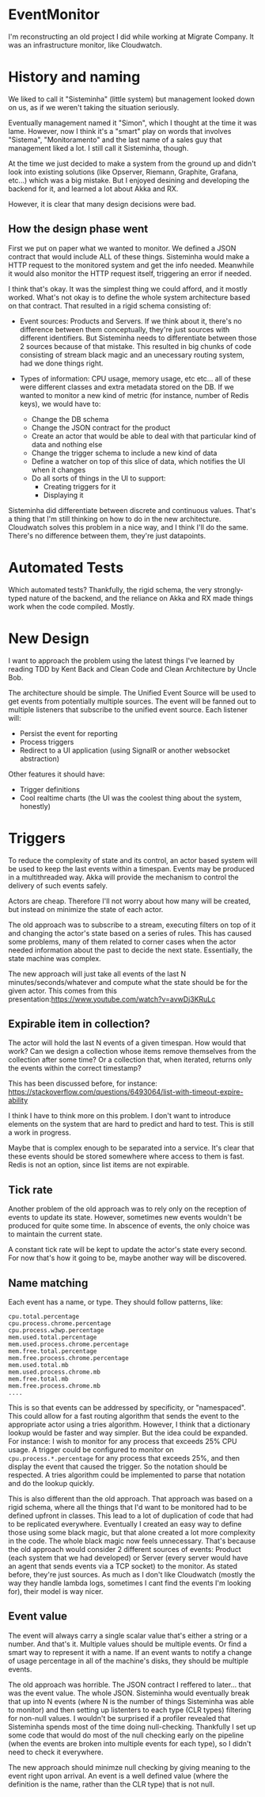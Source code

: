 # EventMonitor

I'm reconstructing an old project I did while working at Migrate Company. It was an infrastructure monitor, like Cloudwatch. 

# History and naming

We liked to call it "Sisteminha" (little system) but management looked down on us, as if we weren't taking the situation seriously. 

Eventually management named it "Simon", which I thought at the time it was lame. However, now I think it's a "smart" play on words that involves "Sistema", "Monitoramento" and the last name of a sales guy that management liked a lot. I still call it Sisteminha, though.

At the time we just decided to make a system from the ground up and didn't look into existing solutions (like Opserver, Riemann, Graphite, Grafana, etc...) which was a big mistake. But I enjoyed desining and developing the backend for it, and learned a lot about Akka and RX.

However, it is clear that many design decisions were bad. 

## How the design phase went

First we put on paper what we wanted to monitor. We defined a JSON contract that would include ALL of these things. Sisteminha would make a HTTP request to the monitored system and get the info needed. Meanwhile it would also monitor the HTTP request itself, triggering an error if needed.

I think that's okay. It was the simplest thing we could afford, and it mostly worked. What's not okay is to define the whole system architecture based on that contract. That resulted in a rigid schema consisting of:

 - Event sources: Products and Servers. If we think about it, there's no difference between them conceptually, they're just sources with different identifiers. But Sisteminha needs to differentiate between those 2 sources because of that mistake. This resulted in big chunks of code consisting of stream black magic and an unecessary routing system, had we done things right.
 
 - Types of information: CPU usage, memory usage, etc etc... all of these were different classes and extra metadata stored on the DB. If we wanted to monitor a new kind of metric (for instance, number of Redis keys), we would have to:
  
	  - Change the DB schema
	  - Change the JSON contract for the product
	  - Create an actor that would be able to deal with that particular kind of data and nothing else
	  - Change the trigger schema to include a new kind of data
	  - Define a watcher on top of this slice of data, which notifies the UI when it changes
	  - Do all sorts of things in the UI to support:
		   - Creating triggers for it
		   - Displaying it

  Sisteminha did differentiate between discrete and continuous values. That's a thing that I'm still thinking on how to do in the new architecture. Cloudwatch solves this problem in a nice way, and I think I'll do the same. There's no difference between them, they're just datapoints.
   
# Automated Tests

Which automated tests? Thankfully, the rigid schema, the very strongly-typed nature of the backend, and the reliance on Akka and RX made things work when the code compiled. Mostly.

# New Design

I want to approach the problem using the latest things I've learned by reading TDD by Kent Back and Clean Code and Clean Architecture by Uncle Bob.

The architecture should be simple. The Unified Event Source will be used to get events from potentially multiple sources. The event will be fanned out to multiple listeners that subscribe to the unified event source. 
Each listener will:
 - Persist the event for reporting
 - Process triggers
 - Redirect to a UI application (using SignalR or another websocket abstraction)

Other features it should have:

 - Trigger definitions
 - Cool realtime charts (the UI was the coolest thing about the system, honestly)

# Triggers

To reduce the complexity of state and its control, an actor based system will be used to keep the last events within a timespan. Events may be produced in a multithreaded way. Akka will provide the mechanism to control the delivery of such events safely.

Actors are cheap. Therefore I'll not worry about how many will be created, but instead on minimize the state of each actor.

The old approach was to subscribe to a stream, executing filters on top of it and changing the actor's state based on a series of rules. This has caused some problems, many of them related to corner cases when the actor needed information about the past to decide the next state. Essentially, the state machine was complex. 

The new approach will just take all events of the last N minutes/seconds/whatever and compute what the state should be for the given actor. This comes from this presentation:https://www.youtube.com/watch?v=avwDj3KRuLc

## Expirable item in collection?

The actor will hold the last N events of a given timespan. How would that work? Can we design a collection whose items remove themselves from the collection after some time? Or a collection that, when iterated, returns only the events within the correct timestamp?

This has been discussed before, for instance: https://stackoverflow.com/questions/6493064/list-with-timeout-expire-ability

I think I have to think more on this problem. I don't want to introduce elements on the system that are hard to predict and hard to test. This is still a work in progress.

Maybe that is complex enough to be separated into a service. It's clear that these events should be stored somewhere where access to them is fast. Redis is not an option, since list items are not expirable.

## Tick rate

Another problem of the old approach was to rely only on the reception of events to update its state. However, sometimes new events wouldn't be produced for quite some time. In abscence of events, the only choice was to maintain the current state.

A constant tick rate will be kept to update the actor's state every second. For now that's how it going to be, maybe another way will be discovered. 

## Name matching

Each event has a name, or type. They should follow patterns, like:

	cpu.total.percentage
	cpu.process.chrome.percentage
	cpu.process.w3wp.percentage
	mem.used.total.percentage
	mem.used.process.chrome.percentage
	mem.free.total.percentage
	mem.free.process.chrome.percentage
	mem.used.total.mb
	mem.used.process.chrome.mb
	mem.free.total.mb
	mem.free.process.chrome.mb
	....
	
This is so that events can be addressed by specificity, or "namespaced". This could allow for a fast routing algorithm that sends the event to the appropriate actor using a tries algorithm. However, I think that a dictionary lookup would be faster and way simpler. But the idea could be expanded. For instance: I wish to monitor for any process that exceeds 25% CPU usage. A trigger could be configured to monitor on `cpu.process.*.percentage` for any process that exceeds 25%, and then display the event that caused the trigger. So the notation should be respected. A tries algorithm could be implemented to parse that notation and do the lookup quickly.

This is also different than the old approach. That approach was based on a rigid schema, where all the things that I'd want to be monitored had to be defined upfront in classes. This lead to a lot of duplication of code that had to be replicated everywhere. Eventually I created an easy way to define those using some black magic, but that alone created a lot more complexity in the code. The whole black magic now feels unnecessary. That's because the old approach would consider 2 different sources of events: Product (each system that we had developed) or Server (every server would have an agent that sends events via a TCP socket) to the monitor. As stated before, they're just sources. As much as I don't like Cloudwatch (mostly the way they handle lambda logs, sometimes I cant find the events I'm looking for), their model is way nicer.
 
## Event value

The event will always carry a single scalar value that's either a string or a number. And that's it. Multiple values should be multiple events. Or find a smart way to represent it with a name. If an event wants to notify a change of usage percentage in all of the machine's disks, they should be multiple events.

The old approach was horrible. The JSON contract I reffered to later... that was the event value. The whole JSON. Sisteminha would eventually break that up into N events (where N is the number of things Sisteminha was able to monitor) and then setting up listenters to each type (CLR types) filtering for non-null values. I wouldn't be surprised if a profiler revealed that Sisteminha spends most of the time doing null-checking. Thankfully I set up some code that would do most of the null checking early on the pipeline (when the events are broken into multiple events for each type), so I didn't need to check it everywhere.

The new approach should minimze null checking by giving meaning to the event right upon arrival. An event is a well defined value (where the definition is the name, rather than the CLR type) that is not null.

